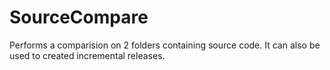 # SourceCompare
Performs a comparision on 2 folders containing source code. It can also be used to created incremental releases.
